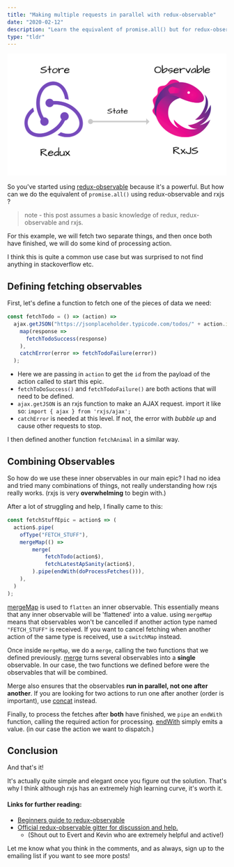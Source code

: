 ```yaml
---
title: "Making multiple requests in parallel with redux-observable"
date: "2020-02-12"
description: "Learn the equivalent of promise.all() but for redux-observable."
type: "tldr"
---
```


![redux-observable](redux-observable_pic.png)

So you've started using [redux-observable](https://redux-observable.js.org/) because it's a powerful. But how can we do the equivalent of `promise.all()` using redux-observable and rxjs ?

> note - this post assumes a basic knowledge of redux, redux-observable and rxjs.

For this example, we will fetch two separate things, and then once both have finished, we will do some kind of processing action.

I think this is quite a common use case but was surprised to not find anything in stackoverflow etc.

## Defining fetching observables

First, let's define a function to fetch one of the pieces of data we need:

```jsx
const fetchTodo = () => (action) =>
  ajax.getJSON("https://jsonplaceholder.typicode.com/todos/" + action.id).pipe(
    map(response =>
      fetchTodoSuccess(response)
    ),
    catchError(error => fetchTodoFailure(error))
  );
```

- Here we are passing in `action` to get the `id` from the payload of the action called to start this epic.
- `fetchToDoSuccess()` and `fetchTodoFailure()` are both actions that will need to be defined.
- `ajax.getJSON` is an rxjs function to make an AJAX request. import it like so: `import { ajax } from 'rxjs/ajax';`
- `catchError` is needed at this level. If not, the error with *bubble up* and cause other requests to stop.

I then defined another function `fetchAnimal` in a similar way.

## Combining Observables

So how do we use these inner observables in our main epic? I had no idea and tried many combinations of things, not really understanding how rxjs really works. (rxjs is very **overwhelming** to begin with.)

After a lot of struggling and help, I finally came to this:

```jsx
const fetchStuffEpic = action$ => (
  action$.pipe(
    ofType("FETCH_STUFF"),
    mergeMap(() =>
        merge(
            fetchTodo(action$),
            fetchLatestApSanity(action$),
        ).pipe(endWith(doProcessFetches())),
    ),
  )
);
```

[mergeMap](https://www.learnrxjs.io/learn-rxjs/operators/transformation/mergemap) is used to `flatten` an inner observable. This essentially means that any inner observable will be 'flattened' into a value. using `mergeMap` means that observables won't be cancelled if another action type named `"FETCH_STUFF"` is received. If you want to cancel fetching when another action of the same type is received, use a `switchMap` instead.

Once inside `mergeMap`, we do a `merge`, calling the two functions that we defined previously. [merge](https://www.learnrxjs.io/learn-rxjs/operators/combination/merge) turns several observables into a **single** observable. In our case, the two functions we defined before were the observables that will be combined.

Merge also ensures that the observables **run in parallel, not one after another**. If you are looking for two actions to run one after another (order is important), use [concat](https://www.learnrxjs.io/learn-rxjs/operators/combination/concat) instead.

Finally, to process the fetches after **both** have finished, we `pipe` an `endWith` function, calling the required action for processing. [endWith](https://www.learnrxjs.io/learn-rxjs/operators/combination/endwith) simply emits a value. (in our case the action we want to dispatch.)

## Conclusion

And that's it!

It's actually quite simple and elegant once you figure out the solution. That's why I think although rxjs has an extremely high learning curve, it's worth it.

#### Links for further reading:

- [Beginners guide to redux-observable](https://blog.logrocket.com/a-beginners-guide-to-redux-observable-c0381da8ed3a/)
- [Official redux-observable gitter for discussion and help.](https://gitter.im/redux-observable/redux-observable) 
  - (Shout out to Evert and Kevin who are extremely helpful and active!)

Let me know what you think in the comments, and as always, sign up to the emailing list if you want to see more posts!
